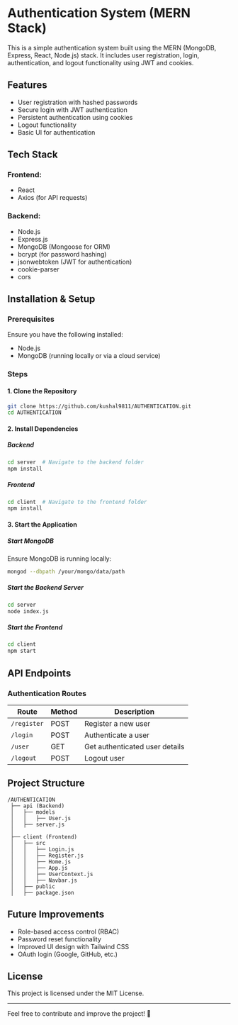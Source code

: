 # Authentication System (MERN Stack)

This is a simple authentication system built using the MERN (MongoDB, Express, React, Node.js) stack. It includes user registration, login, authentication, and logout functionality using JWT and cookies.

## Features
- User registration with hashed passwords
- Secure login with JWT authentication
- Persistent authentication using cookies
- Logout functionality
- Basic UI for authentication

## Tech Stack
### Frontend:
- React
- Axios (for API requests)

### Backend:
- Node.js
- Express.js
- MongoDB (Mongoose for ORM)
- bcrypt (for password hashing)
- jsonwebtoken (JWT for authentication)
- cookie-parser
- cors

## Installation & Setup

### Prerequisites
Ensure you have the following installed:
- Node.js
- MongoDB (running locally or via a cloud service)

### Steps

#### 1. Clone the Repository
```sh
git clone https://github.com/kushal9811/AUTHENTICATION.git
cd AUTHENTICATION
```

#### 2. Install Dependencies
##### Backend
```sh
cd server  # Navigate to the backend folder
npm install
```

##### Frontend
```sh
cd client  # Navigate to the frontend folder
npm install
```

#### 3. Start the Application
##### Start MongoDB
Ensure MongoDB is running locally:
```sh
mongod --dbpath /your/mongo/data/path
```

##### Start the Backend Server
```sh
cd server
node index.js
```

##### Start the Frontend
```sh
cd client
npm start
```

## API Endpoints
### **Authentication Routes**
| Route        | Method | Description |
|-------------|--------|-------------|
| `/register`  | POST   | Register a new user |
| `/login`     | POST   | Authenticate a user |
| `/user`      | GET    | Get authenticated user details |
| `/logout`    | POST   | Logout user |

## Project Structure
```
/AUTHENTICATION
 ├── api (Backend)
 │   ├── models
 │   │   ├── User.js
 │   ├── server.js
 │
 ├── client (Frontend)
 │   ├── src
 │   │   ├── Login.js
 │   │   ├── Register.js
 │   │   ├── Home.js
 │   │   ├── App.js
 │   │   ├── UserContext.js
 │   │   ├── Navbar.js
 │   ├── public
 │   ├── package.json
```

## Future Improvements
- Role-based access control (RBAC)
- Password reset functionality
- Improved UI design with Tailwind CSS
- OAuth login (Google, GitHub, etc.)

## License
This project is licensed under the MIT License.

---

Feel free to contribute and improve the project! 🚀

